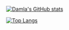 [![Damla's GitHub stats](https://github-readme-stats.vercel.app/api?username=damlayildiz)](https://github.com/damlayildiz/github-readme-stats)

[![Top Langs](https://github-readme-stats.vercel.app/api/top-langs/?username=damlayildiz&layout=compact)](https://github.com/anuraghazra/github-readme-stats)


